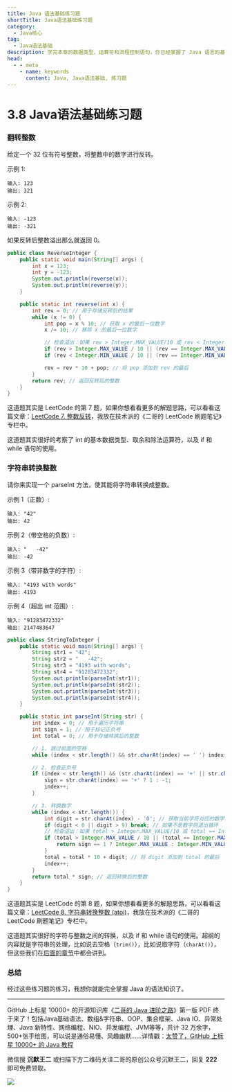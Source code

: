 ```yaml
---
title: Java 语法基础练习题
shortTitle: Java语法基础练习题
category:
  - Java核心
tag:
  - Java语法基础
description: 学完本章的数据类型、运算符和流程控制语句，你已经掌握了 Java 语言的基础知识，现在就通过练习题来检验一下吧！
head:
  - - meta
    - name: keywords
      content: Java, Java语法基础, 练习题
---
```


# 3.8 Java语法基础练习题

### 翻转整数

给定一个 32 位有符号整数，将整数中的数字进行反转。

示例 1:

```
输入: 123
输出: 321
```

示例 2:

```
输入: -123
输出: -321
```

如果反转后整数溢出那么就返回 0。

```java
public class ReverseInteger {
    public static void main(String[] args) {
        int x = 123;
        int y = -123;
        System.out.println(reverse(x));
        System.out.println(reverse(y));
    }

    public static int reverse(int x) {
        int rev = 0; // 用于存储反转后的结果
		while (x != 0) {
			int pop = x % 10; // 获取 x 的最后一位数字
			x /= 10; // 移除 x 的最后一位数字

			// 检查溢出：如果 rev > Integer.MAX_VALUE/10 或 rev < Integer.MIN_VALUE/10，则会溢出
			if (rev > Integer.MAX_VALUE / 10 || (rev == Integer.MAX_VALUE / 10 && pop > Integer.MAX_VALUE % 10)) return 0;
			if (rev < Integer.MIN_VALUE / 10 || (rev == Integer.MIN_VALUE / 10 && pop < Integer.MIN_VALUE % 10)) return 0;

			rev = rev * 10 + pop; // 将 pop 添加到 rev 的最后
		}
		return rev; // 返回反转后的整数
    }
}
```

这道题其实是 LeetCode 的第 7 题，如果你想看看更多的解题思路，可以看看这篇文章：[LeetCode 7. 整数反转](https://paicoding.com/column/7/7)，我放在技术派的《二哥的 LeetCode 刷题笔记》专栏中。

这道题其实很好的考察了 int 的基本数据类型、取余和除法运算符，以及 if 和 while 语句的使用。

### 字符串转换整数

请你来实现一个 parseInt 方法，使其能将字符串转换成整数。

示例 1（正数）:

```
输入: "42"
输出: 42
```

示例 2（带空格的负数）:

```
输入: "   -42"
输出: -42
```

示例 3（带非数字的字符）:

```
输入: "4193 with words"
输出: 4193
```

示例 4（超出 int 范围）:

```
输入: "91283472332"
输出: 2147483647
```

```java
public class StringToInteger {
    public static void main(String[] args) {
        String str1 = "42";
        String str2 = "   -42";
        String str3 = "4193 with words";
        String str4 = "91283472332";
        System.out.println(parseInt(str1));
        System.out.println(parseInt(str2));
        System.out.println(parseInt(str3));
        System.out.println(parseInt(str4));
    }

    public static int parseInt(String str) {
        int index = 0; // 用于遍历字符串
        int sign = 1; // 用于标记正负号
        int total = 0; // 用于存储转换后的整数

        // 1. 跳过前面的空格
        while (index < str.length() && str.charAt(index) == ' ') index++;

        // 2. 检查正负号
        if (index < str.length() && (str.charAt(index) == '+' || str.charAt(index) == '-')) {
            sign = str.charAt(index) == '+' ? 1 : -1;
            index++;
        }

        // 3. 转换数字
        while (index < str.length()) {
            int digit = str.charAt(index) - '0'; // 获取当前字符对应的数字
            if (digit < 0 || digit > 9) break; // 如果不是数字则退出循环
            // 检查溢出：如果 total > Integer.MAX_VALUE/10 或 total == Integer.MAX_VALUE/10 且 digit > Integer.MAX_VALUE%10，则会溢出
            if (total > Integer.MAX_VALUE / 10 || (total == Integer.MAX_VALUE / 10 && digit > Integer.MAX_VALUE % 10)) {
                return sign == 1 ? Integer.MAX_VALUE : Integer.MIN_VALUE;
            }
            total = total * 10 + digit; // 将 digit 添加到 total 的最后
            index++;
        }
        return total * sign; // 返回转换后的整数
    }
}
```

这道题其实是 LeetCode 的第 8 题，如果你想看看更多的解题思路，可以看看这篇文章：[LeetCode 8. 字符串转换整数 (atoi)](https://paicoding.com/column/7/8)，我放在技术派的《二哥的 LeetCode 刷题笔记》专栏中。

这道题其实很好的字符与整数之间的转换，以及 if 和 while 语句的使用。超纲的内容就是字符串的处理，比如说去空格（`trim()`），比如说取字符（`charAt()`），但这些我们在[后面的章节](https://javabetter.cn/string/string-source.html)中都会讲到。

### 总结

经过这些练习题的练习，我想你就能完全掌握 Java 的语法知识了。


----

GitHub 上标星 10000+ 的开源知识库《[二哥的 Java 进阶之路](https://github.com/itwanger/toBeBetterJavaer)》第一版 PDF 终于来了！包括Java基础语法、数组&字符串、OOP、集合框架、Java IO、异常处理、Java 新特性、网络编程、NIO、并发编程、JVM等等，共计 32 万余字，500+张手绘图，可以说是通俗易懂、风趣幽默……详情戳：[太赞了，GitHub 上标星 10000+ 的 Java 教程](https://javabetter.cn/overview/)

微信搜 **沉默王二** 或扫描下方二维码关注二哥的原创公众号沉默王二，回复 **222** 即可免费领取。

![](https://cdn.tobebetterjavaer.com/tobebetterjavaer/images/gongzhonghao.png)